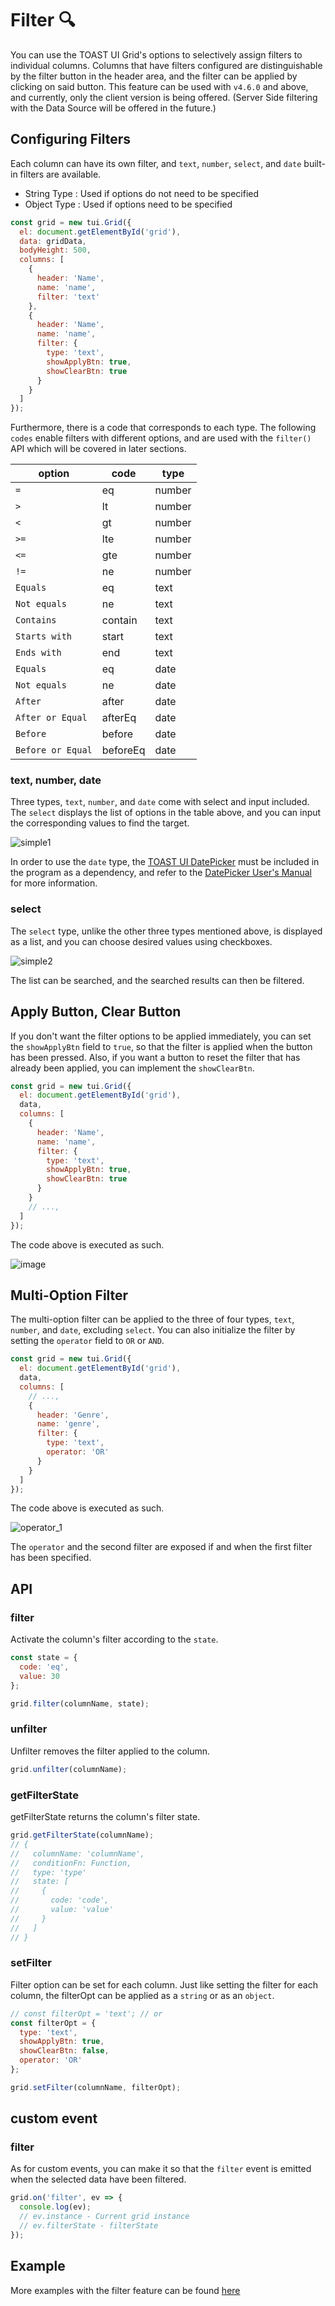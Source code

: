 # Filter 🔍

You can use the TOAST UI Grid's options to selectively assign filters to individual columns. Columns that have filters configured are distinguishable by the filter button in the header area, and the filter can be applied by clicking on said button. This feature can be used with `v4.6.0` and above, and currently, only the client version is being offered. (Server Side filtering with the Data Source will be offered in the future.)

## Configuring Filters

Each column can have its own filter, and `text`, `number`, `select`, and `date` built-in filters are available. 
* String Type : Used if options do not need to be specified
* Object Type : Used if options need to be specified

```js
const grid = new tui.Grid({
  el: document.getElementById('grid'),
  data: gridData,
  bodyHeight: 500,
  columns: [
    {
      header: 'Name',
      name: 'name',
      filter: 'text'
    },
    {
      header: 'Name',
      name: 'name',
      filter: {
        type: 'text',
        showApplyBtn: true,
        showClearBtn: true
      }
    }
  ]
});
```

Furthermore, there is a code that corresponds to each type. The following `codes` enable filters with different options, and are used with the `filter()` API which will be covered in later sections. 

| option            | code     | type   |
| ----------------- | -------- | ------ |
| `=`               | eq       | number |
| `>`               | lt       | number |
| `<`               | gt       | number |
| `>=`              | lte      | number |
| `<=`              | gte      | number |
| `!=`              | ne       | number |
| `Equals`          | eq       | text   |
| `Not equals`      | ne       | text   |
| `Contains`        | contain  | text   |
| `Starts with`     | start    | text   |
| `Ends with`       | end      | text   |
| `Equals`          | eq       | date   |
| `Not equals`      | ne       | date   |
| `After`           | after    | date   |
| `After or Equal`  | afterEq  | date   |
| `Before`          | before   | date   |
| `Before or Equal` | beforeEq | date   |

### text, number, date

Three types, `text`, `number`, and `date` come with select and input included. The `select` displays the list of options in the table above, and you can input the corresponding values to find the target. 

![simple1](https://user-images.githubusercontent.com/35371660/65324092-274f9a00-dbe6-11e9-828a-c60a27e35a6d.gif)

In order to use the `date` type, the [TOAST UI DatePicker](https://github.com/nhn/tui.date-picker) must be included in the program as a dependency, and refer to the [DatePicker User's Manual](./date-picker.md) for more information. 

### select

The `select` type, unlike the other three types mentioned above, is displayed as a list, and you can choose desired values using checkboxes.

![simple2](https://user-images.githubusercontent.com/35371660/65324226-94fbc600-dbe6-11e9-8084-ea5dc3826e34.gif)

The list can be searched, and the searched results can then be filtered.

## Apply Button, Clear Button

If you don't want the filter options to be applied immediately, you can set the `showApplyBtn` field to `true`, so that the filter is applied when the button has been pressed. Also, if you want a button to reset the filter that has already been applied, you can implement the `showClearBtn`.

```js
const grid = new tui.Grid({
  el: document.getElementById('grid'),
  data,
  columns: [
    {
      header: 'Name',
      name: 'name',
      filter: {
        type: 'text',
        showApplyBtn: true,
        showClearBtn: true
      }
    }
    // ...,
  ]
});
```

The code above is executed as such.

![image](https://user-images.githubusercontent.com/35371660/65323005-3b45cc80-dbe3-11e9-955c-48dd6320c220.png)

## Multi-Option Filter

The multi-option filter can be applied to the three of four types, `text`, `number`, and `date`, excluding `select`. You can also initialize the filter by setting the `operator` field to `OR` or `AND`. 

```js
const grid = new tui.Grid({
  el: document.getElementById('grid'),
  data,
  columns: [
    // ...,
    {
      header: 'Genre',
      name: 'genre',
      filter: {
        type: 'text',
        operator: 'OR'
      }
    }
  ]
});
```

The code above is executed as such.

![operator_1](https://user-images.githubusercontent.com/35371660/65322756-a0e58900-dbe2-11e9-996c-fdca0d23d1fd.gif)

The `operator` and the second filter are exposed if and when the first filter has been specified.

## API

### filter

Activate the column's filter according to the `state`. 

```js
const state = {
  code: 'eq',
  value: 30
};

grid.filter(columnName, state);
```

### unfilter

Unfilter removes the filter applied to the column.

```js
grid.unfilter(columnName);
```

### getFilterState

getFilterState returns the column's filter state. 

```js
grid.getFilterState(columnName); 
// {
//   columnName: 'columnName',
//   conditionFn: Function,
//   type: 'type'
//   state: [
//     {
//       code: 'code',
//       value: 'value'
//     }
//   ]
// }
```

### setFilter

Filter option can be set for each column. Just like setting the filter for each column, the filterOpt can be applied as a `string` or as an `object`. 

```js
// const filterOpt = 'text'; // or
const filterOpt = {
  type: 'text',
  showApplyBtn: true,
  showClearBtn: false,
  operator: 'OR'
};

grid.setFilter(columnName, filterOpt);
```

## custom event

### filter

As for custom events, you can make it so that the `filter` event is emitted when the selected data have been filtered.

```js
grid.on('filter', ev => {
  console.log(ev);
  // ev.instance - Current grid instance
  // ev.filterState - filterState
});
```

## Example

More examples with the filter feature can be found [here](http://nhn.github.io/tui.grid/latest/tutorial-example24-filter)